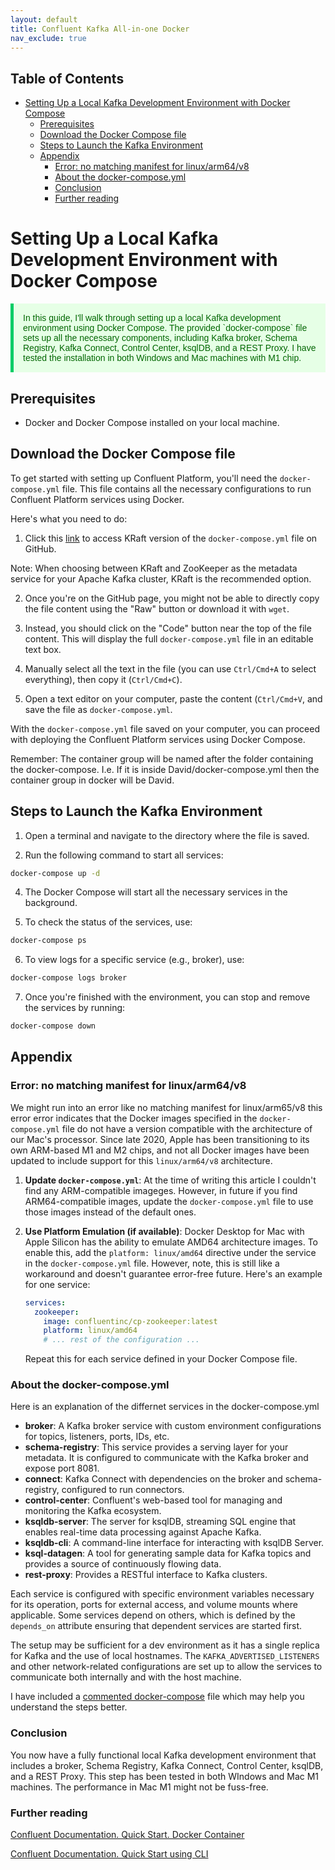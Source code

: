 ```yaml
---
layout: default
title: Confluent Kafka All-in-one Docker
nav_exclude: true
---
```


## Table of Contents

- [Setting Up a Local Kafka Development Environment with Docker Compose](#setting-up-a-local-kafka-development-environment-with-docker-compose)
  - [Prerequisites](#prerequisites)
  - [Download the Docker Compose file](#download-the-docker-compose-file)
  - [Steps to Launch the Kafka Environment](#steps-to-launch-the-kafka-environment)
  - [Appendix](#appendix)
    - [Error: no matching manifest for linux/arm64/v8](#error-no-matching-manifest-for-linuxarm64v8)
    - [About the docker-compose.yml](#about-the-docker-composeyml)
    - [Conclusion](#conclusion)
    - [Further reading](#further-reading)


# Setting Up a Local Kafka Development Environment with Docker Compose

<p style="color: #006600; font-family: 'Trebuchet MS', Helvetica, sans-serif; background-color: #e6ffe6; padding: 15px; border-left: 5px solid #00cc66;">
In this guide, I'll walk through setting up a local Kafka development environment using Docker Compose. The provided `docker-compose` file sets up all the necessary components, including Kafka broker, Schema Registry, Kafka Connect, Control Center, ksqlDB, and a REST Proxy. I have tested the installation in both Windows and Mac machines with M1 chip.
</p>



## Prerequisites
- Docker and Docker Compose installed on your local machine.

## Download the Docker Compose file

To get started with setting up Confluent Platform, you'll need the `docker-compose.yml` file. This file contains all the necessary configurations to run Confluent Platform services using Docker.

Here's what you need to do:

1. Click this [link](https://github.com/confluentinc/cp-all-in-one/blob/7.5.1-post/cp-all-in-one-kraft/docker-compose.yml) to access KRaft version of the `docker-compose.yml` file on GitHub.

Note: When choosing between KRaft and ZooKeeper as the metadata service for your Apache Kafka cluster, KRaft is the recommended option.
   
2. Once you're on the GitHub page, you might not be able to directly copy the file content using the "Raw" button or download it with `wget`.

3. Instead, you should click on the "Code" button near the top of the file content. This will display the full `docker-compose.yml` file in an editable text box.

4. Manually select all the text in the file (you can use `Ctrl/Cmd+A` to select everything), then copy it (`Ctrl/Cmd+C`).

5. Open a text editor on your computer, paste the content (`Ctrl/Cmd+V`, and save the file as `docker-compose.yml`.

With the `docker-compose.yml` file saved on your computer, you can proceed with deploying the Confluent Platform services using Docker Compose.

Remember: The container group will be named after the folder containing the docker-compose. I.e. If it is inside David/docker-compose.yml then the container group in docker will be David.

## Steps to Launch the Kafka Environment

1. Open a terminal and navigate to the directory where the file is saved.

2. Run the following command to start all services:

```bash
docker-compose up -d
```

4. The Docker Compose will start all the necessary services in the background.

5. To check the status of the services, use:

```bash
docker-compose ps
```

6. To view logs for a specific service (e.g., broker), use:

```bash
docker-compose logs broker
```

7. Once you're finished with the environment, you can stop and remove the services by running:

```bash
docker-compose down
```

## Appendix

### Error: no matching manifest for linux/arm64/v8

We might run into an error like no matching manifest for linux/arm65/v8 this error error indicates that the Docker images specified in the `docker-compose.yml` file do not have a version compatible with the architecture of our Mac's processor. Since late 2020, Apple has been transitioning to its own ARM-based M1 and M2 chips, and not all Docker images have been updated to include support for this `linux/arm64/v8` architecture.

1. **Update `docker-compose.yml`**: At the time of writing this article I couldn't find any ARM-compatible imageges. However, in future if you find ARM64-compatible images, update the `docker-compose.yml` file to use those images instead of the default ones.

2. **Use Platform Emulation (if available)**: Docker Desktop for Mac with Apple Silicon has the ability to emulate AMD64 architecture images. To enable this, add the `platform: linux/amd64` directive under the service in the `docker-compose.yml` file. However, note, this is still like a workaround and doesn't guarantee error-free future. Here's an example for one service:

   ```yaml
   services:
     zookeeper:
       image: confluentinc/cp-zookeeper:latest
       platform: linux/amd64
       # ... rest of the configuration ...
   ```

   Repeat this for each service defined in your Docker Compose file.


### About the docker-compose.yml

Here is an explanation of the differnet services in the docker-compose.yml

- **broker**: A Kafka broker service with custom environment configurations for topics, listeners, ports, IDs, etc.
- **schema-registry**: This service provides a serving layer for your metadata. It is configured to communicate with the Kafka broker and expose port 8081.
- **connect**: Kafka Connect with dependencies on the broker and schema-registry, configured to run connectors.
- **control-center**: Confluent's web-based tool for managing and monitoring the Kafka ecosystem.
- **ksqldb-server**: The server for ksqlDB, streaming SQL engine that enables real-time data processing against Apache Kafka.
- **ksqldb-cli**: A command-line interface for interacting with ksqlDB Server.
- **ksql-datagen**: A tool for generating sample data for Kafka topics and provides a source of continuously flowing data.
- **rest-proxy**: Provides a RESTful interface to Kafka clusters.

Each service is configured with specific environment variables necessary for its operation, ports for external access, and volume mounts where applicable. Some services depend on others, which is defined by the `depends_on` attribute ensuring that dependent services are started first.

The setup may be sufficient for a dev environment as it has a single replica for Kafka and the use of local hostnames. The `KAFKA_ADVERTISED_LISTENERS` and other network-related configurations are set up to allow the services to communicate both internally and with the host machine.

I have included a [commented docker-compose](docker-compose-commented.html) file which may help you understand the steps better.

### Conclusion

You now have a fully functional local Kafka development environment that includes a broker, Schema Registry, Kafka Connect, Control Center, ksqlDB, and a REST Proxy. This step has been tested in both WIndows and Mac M1 machines. The performance in Mac M1 might not be fuss-free.

### Further reading

[Confluent Documentation. Quick Start. Docker Container](https://docs.confluent.io/platform/current/platform-quickstart.html#cp-quickstart-step-1)

[Confluent Documentation. Quick Start using CLI](https://developer.confluent.io/quickstart/kafka-local/?_gl=1*1hbigt8*_ga*MzYyMDI3ODc1LjE2OTkyODY3MTE.*_ga_D2D3EGKSGD*MTY5OTMzMTY0Ni41LjEuMTY5OTM0MDk0MS40MC4wLjA.)

